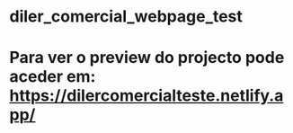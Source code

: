 # diler_comercial_webpage_test

# Para ver o preview do projecto pode aceder em: https://dilercomercialteste.netlify.app/ 
